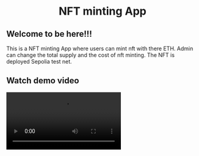 <h1 align="center">
  NFT minting App
</h1>

## Welcome to be here!!!

This is a NFT minting App where users can mint nft with there ETH.
Admin can change the total supply and the cost of nft minting.
The NFT is deployed Sepolia test net.

## Watch demo video

![demo](https://github.com/0xExp-po/nft-mint-app-example/blob/main/public/nft%20minting-including%20admin.mp4)

